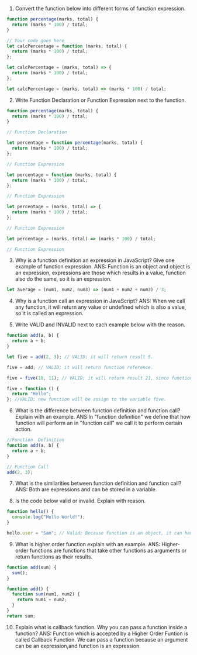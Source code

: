 1. Convert the function below into different forms of function expression.

```js
function percentage(marks, total) {
  return (marks * 100) / total;
}

// Your code goes here
let calcPercentage = function (marks, total) {
  return (marks * 100) / total;
};

let calcPercentage = (marks, total) => {
  return (marks * 100) / total;
};

let calcPercentage = (marks, total) => (marks * 100) / total;
```

2. Write Function Declaration or Function Expression next to the function.

```js
function percentage(marks, total) {
  return (marks * 100) / total;
}

// Function Declaration
```

```js
let percentage = function percentage(marks, total) {
  return (marks * 100) / total;
};

// Function Expression
```

```js
let percentage = function (marks, total) {
  return (marks * 100) / total;
};

// Function Expression
```

```js
let percentage = (marks, total) => {
  return (marks * 100) / total;
};

// Function Expression
```

```js
let percentage = (marks, total) => (marks * 100) / total;

// Function Expression
```

3. Why is a function definition an expression in JavaScript? Give one example of function expression.
   ANS: Function is an object and object is an expression, expressions are those which results in a value, function also do the same, so it is an expression.

```js
let average = (num1, num2, num3) => (num1 + num2 + num3) / 3;
```

4. Why is a function call an expression in JavaScript?
   ANS: When we call any function, it will return any value or undefined which is also a value, so it is called an expression.

5. Write VALID and INVALID next to each example below with the reason.

```js
function add(a, b) {
  return a + b;
}

let five = add(2, 3); // VALID; it will return result 5.

five = add; // VALID; it will return function reference.

five = five(10, 11); // VALID; it will return result 21, since function will assign to variable five .

five = function () {
  return "Hello";
}; //VALID; new function will be assign to the variable five.
```

6. What is the difference between function definition and function call? Explain with an example.
   ANS:In "function definition" we define that how function will perform an in "function call" we call it to perform certain action.

```js
//Function  Definition
function add(a, b) {
  return a + b;
}

// Function Call
add(2, 3);
```

7. What is the similarities between function definition and function call?
   ANS: Both are expressions and can be stored in a variable.

8. Is the code below valid or invalid. Explain with reason.

```js
function hello() {
  console.log("Hello World!");
}

hello.user = "Sam"; // Valid; Because function is an object, it can have any key.
```

9. What is higher order function explain with an example.
   ANS: Higher-order functions are functions that take other functions as arguments or return functions as their results.

```js
function add(sum) {
  sum();
}

function add() {
  function sum(num1, num2) {
    return num1 + num2;
  }
}
return sum;
```

10. Explain what is callback function. Why you can pass a function inside a function?
    ANS: Function which is accepted by a Higher Order Funtion is called Callback Function.
    We can pass a function because an argument can be an expression,and function is an expression.
